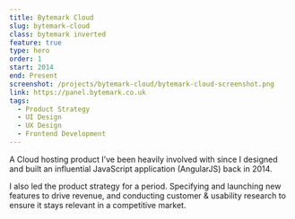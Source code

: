 ```yaml
---
title: Bytemark Cloud
slug: bytemark-cloud
class: bytemark inverted
feature: true
type: hero
order: 1
start: 2014
end: Present
screenshot: /projects/bytemark-cloud/bytemark-cloud-screenshot.png
link: https://panel.bytemark.co.uk
tags:
  - Product Strategy
  - UI Design
  - UX Design
  - Frontend Development
---
```

A Cloud hosting product I’ve been heavily involved with since I designed and built an influential JavaScript application (AngularJS) back in 2014.

I also led the product strategy for a period. Specifying and launching new features to drive revenue, and conducting customer & usability research to ensure it stays relevant in a competitive market.

